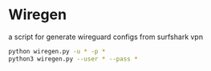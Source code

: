 # Wiregen
a script for generate wireguard configs from surfshark vpn
``` bash
python wiregen.py -u * -p *
python3 wiregen.py --user * --pass *
```
